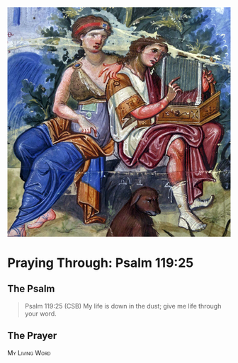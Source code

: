 <img class="intro-right" src="art-paris-psalter.jpg">

<style>
  li {list-style-type: none;}
  p + ul {
    margin-top: -18px;
}
</style>

# Praying Through: Psalm 119:25

## The Psalm

>Psalm 119:25 (CSB) My life is down in the dust; give me life through your word.

## The Prayer

<div style="font-variant: small-caps;">
My Living Word
</div>
